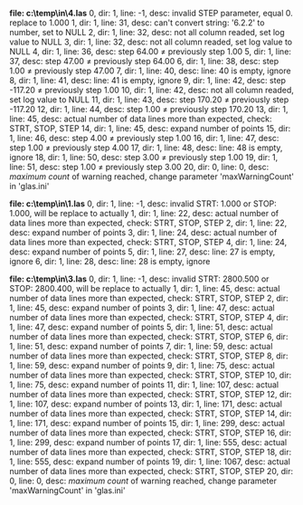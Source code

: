 **file: c:\temp\in\4.las**
0, dir: 1,	line: -1,	desc: invalid STEP parameter, equal 0. replace to 1.000
1, dir: 1,	line: 31,	desc: can't convert string: '6.2.2' to number, set to NULL
2, dir: 1,	line: 32,	desc: not all column readed, set log value to NULL
3, dir: 1,	line: 32,	desc: not all column readed, set log value to NULL
4, dir: 1,	line: 36,	desc: step 64.00 ≠ previously step  1.00
5, dir: 1,	line: 37,	desc: step 47.00 ≠ previously step 64.00
6, dir: 1,	line: 38,	desc: step  1.00 ≠ previously step 47.00
7, dir: 1,	line: 40,	desc: line: 40 is empty, ignore
8, dir: 1,	line: 41,	desc: line: 41 is empty, ignore
9, dir: 1,	line: 42,	desc: step -117.20 ≠ previously step  1.00
10, dir: 1,	line: 42,	desc: not all column readed, set log value to NULL
11, dir: 1,	line: 43,	desc: step 170.20 ≠ previously step -117.20
12, dir: 1,	line: 44,	desc: step  1.00 ≠ previously step 170.20
13, dir: 1,	line: 45,	desc: actual number of data lines more than expected, check: STRT, STOP, STEP
14, dir: 1,	line: 45,	desc: expand number of points
15, dir: 1,	line: 46,	desc: step  4.00 ≠ previously step  1.00
16, dir: 1,	line: 47,	desc: step  1.00 ≠ previously step  4.00
17, dir: 1,	line: 48,	desc: line: 48 is empty, ignore
18, dir: 1,	line: 50,	desc: step  3.00 ≠ previously step  1.00
19, dir: 1,	line: 51,	desc: step  1.00 ≠ previously step  3.00
20, dir: 0,	line: 0,	desc: *maximum count* of warning reached, change parameter 'maxWarningCount' in 'glas.ini'

**file: c:\temp\in\1.las**
0, dir: 1,	line: -1,	desc: invalid STRT: 1.000 or STOP: 1.000, will be replace to actually
1, dir: 1,	line: 22,	desc: actual number of data lines more than expected, check: STRT, STOP, STEP
2, dir: 1,	line: 22,	desc: expand number of points
3, dir: 1,	line: 24,	desc: actual number of data lines more than expected, check: STRT, STOP, STEP
4, dir: 1,	line: 24,	desc: expand number of points
5, dir: 1,	line: 27,	desc: line: 27 is empty, ignore
6, dir: 1,	line: 28,	desc: line: 28 is empty, ignore

**file: c:\temp\in\3.las**
0, dir: 1,	line: -1,	desc: invalid STRT: 2800.500 or STOP: 2800.400, will be replace to actually
1, dir: 1,	line: 45,	desc: actual number of data lines more than expected, check: STRT, STOP, STEP
2, dir: 1,	line: 45,	desc: expand number of points
3, dir: 1,	line: 47,	desc: actual number of data lines more than expected, check: STRT, STOP, STEP
4, dir: 1,	line: 47,	desc: expand number of points
5, dir: 1,	line: 51,	desc: actual number of data lines more than expected, check: STRT, STOP, STEP
6, dir: 1,	line: 51,	desc: expand number of points
7, dir: 1,	line: 59,	desc: actual number of data lines more than expected, check: STRT, STOP, STEP
8, dir: 1,	line: 59,	desc: expand number of points
9, dir: 1,	line: 75,	desc: actual number of data lines more than expected, check: STRT, STOP, STEP
10, dir: 1,	line: 75,	desc: expand number of points
11, dir: 1,	line: 107,	desc: actual number of data lines more than expected, check: STRT, STOP, STEP
12, dir: 1,	line: 107,	desc: expand number of points
13, dir: 1,	line: 171,	desc: actual number of data lines more than expected, check: STRT, STOP, STEP
14, dir: 1,	line: 171,	desc: expand number of points
15, dir: 1,	line: 299,	desc: actual number of data lines more than expected, check: STRT, STOP, STEP
16, dir: 1,	line: 299,	desc: expand number of points
17, dir: 1,	line: 555,	desc: actual number of data lines more than expected, check: STRT, STOP, STEP
18, dir: 1,	line: 555,	desc: expand number of points
19, dir: 1,	line: 1067,	desc: actual number of data lines more than expected, check: STRT, STOP, STEP
20, dir: 0,	line: 0,	desc: *maximum count* of warning reached, change parameter 'maxWarningCount' in 'glas.ini'


